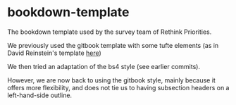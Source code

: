 # bookdown-template
The bookdown template used by the survey team of Rethink Priorities.

We previously used the gitbook template with some tufte elements (as in David Reinstein's template [here](https://github.com/daaronr/dr-rstuff/tree/master/bookdown_template))

We then tried an adaptation of the bs4 style (see earlier commits).

However, we are now back to using the gitbook style, mainly because it offers more flexibility, and does not tie us to having subsection headers on a left-hand-side outline. 


